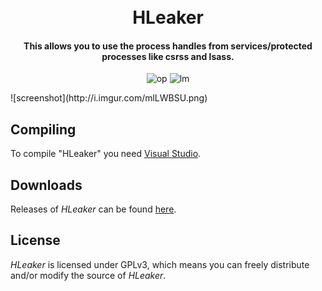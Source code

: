 <h1 align="center">
  <br>
  HLeaker
  <br>
</h1>
<h4 align="center">This allows you to use the process handles from services/protected processes like csrss and lsass.</h4>
<p align="center">
 <img src="https://img.shields.io/badge/open-source-blue.svg" alt="op">
<img src="https://img.shields.io/aur/license/yaourt.svg" alt="lm">
</p>
![screenshot](http://i.imgur.com/mlLWBSU.png)

## Compiling

To compile "HLeaker" you need [Visual Studio](https://www.visualstudio.com).

## Downloads

Releases of *HLeaker* can be found [here](https://www.unknowncheats.me/forum/anti-cheat-bypass/212113-hleaker.html).

## License

*HLeaker* is licensed under GPLv3, which means you can freely distribute and/or modify the source of *HLeaker*.
